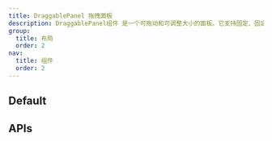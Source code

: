 ```yaml
---
title: DraggablePanel 拖拽面板
description: DraggablePanel组件 是一个可拖动和可调整大小的面板。它支持固定、固定或浮动模式，可在四个方向放置，具有最小宽度和高度，可扩展或不可扩展，具有默认和可定制的大小，并在关闭时销毁。它还提供一个用于展开和折叠面板的处理程序。
group:
  title: 布局
  order: 2
nav:
  title: 组件
  order: 2
---
```


## Default

<code src="./demos/index.tsx" noPadding></code>

## APIs

<API id='DraggablePanel'></API>
